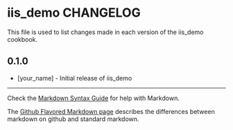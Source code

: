 iis_demo CHANGELOG
==================

This file is used to list changes made in each version of the iis_demo cookbook.

0.1.0
-----
- [your_name] - Initial release of iis_demo

- - -
Check the [Markdown Syntax Guide](http://daringfireball.net/projects/markdown/syntax) for help with Markdown.

The [Github Flavored Markdown page](http://github.github.com/github-flavored-markdown/) describes the differences between markdown on github and standard markdown.

